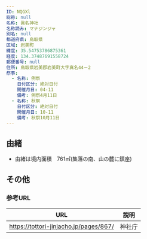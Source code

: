 ```yaml
---
ID: NQGXl
総称: null
名称: 眞名神社
名称読み: マナジンジャ
別名: null
都道府県: 鳥取県
区域: 岩美町
緯度: 35.54753786875361
経度: 134.37487691558724
郵便番号: null
住所: 鳥取県岩美郡岩美町大字真名44－2
祭事:
  - 名称: 例祭
    日付区分: 絶対日付
    開催月日: 04-11
    備考: 例祭4月11日
  - 名称: 秋祭
    日付区分: 絶対日付
    開催月日: 10-11
    備考: 秋祭10月11日
---
```


## 由緒

- 由緒は境内面積　761㎡(集落の南、山の麓に鎮座)

## その他

### 参考URL

| URL                                    | 説明   |
| -------------------------------------- | ------ |
| https://tottori-jinjacho.jp/pages/867/ | 神社庁 |
